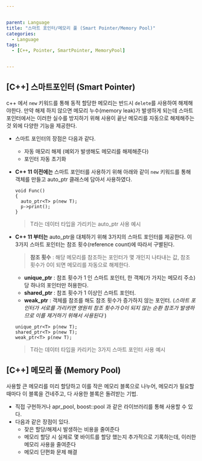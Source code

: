 ```yaml
---


parent: Language
title: "스마트 포인터/메모리 풀 (Smart Pointer/Memory Pool)"
categories:
  - Language
tags:
  - [C++, Pointer, SmartPointer, MemoryPool]


---
```


## [C++] 스마트포인터 (Smart Pointer)

c++ 에서 `new` 키워드를 통해 동적 할당한 메모리는 반드시 `delete`를 사용하여 해제해야한다. 만약 해제 하지 않으면 메모리 누수(memory leak)가 발생하게 되는데 스마트 포인터에서는 이러한 실수를 방지하기 위해 사용이 끝난 메모리를 자동으로 해제해주는 것 외에 다양한 기능을 제공한다.

- 스마트 포인터의 장점은 다음과 같다.
  - 자동 매모리 해제 (예외가 발생해도 메모리를 해제해준다)
  - 포인터 자동 초기화

- **C++ 11 이전에는** 스마트 포인터를 사용하기 위해 아래와 같이 `new` 키워드를 통해 객체를 만들고 auto_ptr<T> 클래스에 담아서 사용하였다.

  ```
  void Func()
  {
  	auto_ptr<T> p(new T);
  	p->print();
  }
  ```

  > T라는 데이터 타입을 가리키는 auto_ptr 사용 예시

- **C++ 11 부터는** auto_ptr을 대체하기 위해 3가지의 스마트 포인터를 제공한다. 이 3가지 스마트 포인터는 참조 횟수(reference count)에 따라서 구별된다.

  > **참조 횟수** : 해당 메모리를 참조하는 포인터가 몇 개인지 나타내는 값, 참조 횟수가 0이 되면 메모리를 자동으로 해제한다. 

  - **unique_ptr** : 참조 횟수가 1 인 스마트 포인터, 한 객체(가 가지는 메모리 주소) 당 하나의 포인터만 허용한다.
  - **shared_ptr** : 참조 횟수가 1 이상인 스마트 포인터.
  - **weak_ptr** : 객체를 참조를 해도 참조 횟수가 증가하지 않는 포인터. (*스마트 포인터가 서로를 가리키면 영원히 참조 횟수가 0이 되지 않는 순환 참조가 발생하므로 이를 제거하기 위해서 사용된다* )

  ```
  unique_ptr<T> p(new T);
  shared_ptr<T> p(new T);
  weak_ptr<T> p(new T);
  ```

  > T라는 데이터 타입을 카리키는 3가지 스마트 포인터 사용 예시



## [C++] 메모리 풀 (Memory Pool)

사용할 큰 메모리를 미리 할당하고 이를 작은 메모리 블록으로 나누어, 메모리가 필요할 때마다 이 블록을 건네주고, 다 사용한 블록은 돌려받는 기법.

- 직접 구현하거나 apr_pool, boost::pool 과 같은 라이브러리를 통해 사용할 수 있다.
- 다음과 같은 장점이 있다.
  - 잦은 할당/해제시 발생하는 비용을 줄여준다
  - 메모리 할당 시 실제로 몇 바이트를 할당 했는지 추가적으로 기록하는데, 이러한 메모리 사용을 줄여준다
  - 메모리 단편화 문제 해결